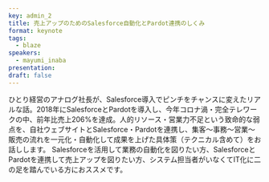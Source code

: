 ```yaml
---
key: admin_2
title: 売上アップのためのSalesforce自動化とPardot連携のしくみ
format: keynote
tags:
  - blaze
speakers:
  - mayumi_inaba
presentation: 
draft: false
---
```

ひとり経営のアナログ社長が、Salesforce導入でピンチをチャンスに変えたリアルな話。2018年にSalesforceとPardotを導入し、今年コロナ渦・完全テレワークの中、前年比売上206%を達成。人的リソース・営業力不足という致命的な弱点を、自社ウェブサイトとSalesforce・Pardotを連携し、集客～事務～営業～販売の流れを一元化・自動化して成果を上げた具体策（テクニカル含めて）をお話しします。
Salesforceを活用して業務の自動化を図りたい方、SalesforceとPardotを連携して売上アップを図りたい方、システム担当者がいなくてIT化に二の足を踏んでいる方におススメです。